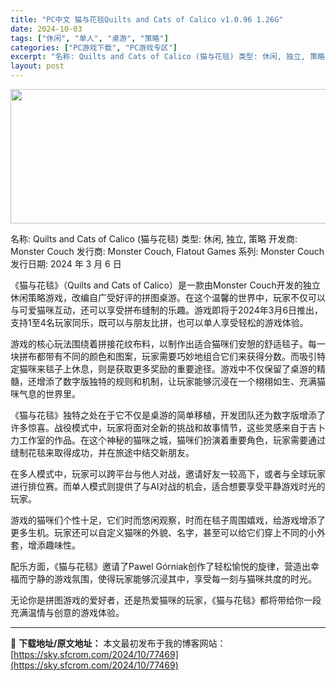 ```yaml
---
title: "PC中文 猫与花毯Quilts and Cats of Calico v1.0.96 1.26G"
date: 2024-10-03
tags: ["休闲", "单人", "桌游", "策略"]
categories: ["PC游戏下载", "PC游戏专区"]
excerpt: "名称: Quilts and Cats of Calico (猫与花毯) 类型: 休闲, 独立, 策略 开发商: Monster Couch 发行商: Monster Couch, Flatout Games 系列: Monster Couch 发行日期: 2024 年 3 月 6 日 《猫与花毯》&hellip;"
layout: post
---
```


<img class="aligncenter size-full wp-image-77470" src="https://sky.sfcrom.com/wp-content/uploads/2024/10/2024100301371138.webp" alt="" width="660" height="215" />

名称: Quilts and Cats of Calico (猫与花毯)
类型: 休闲, 独立, 策略
开发商: Monster Couch
发行商: Monster Couch, Flatout Games
系列: Monster Couch
发行日期: 2024 年 3 月 6 日

《猫与花毯》（Quilts and Cats of Calico）是一款由Monster Couch开发的独立休闲策略游戏，改编自广受好评的拼图桌游。在这个温馨的世界中，玩家不仅可以与可爱猫咪互动，还可以享受拼布缝制的乐趣。游戏即将于2024年3月6日推出，支持1至4名玩家同乐，既可以与朋友比拼，也可以单人享受轻松的游戏体验。

游戏的核心玩法围绕着拼接花纹布料，以制作出适合猫咪们安憩的舒适毯子。每一块拼布都带有不同的颜色和图案，玩家需要巧妙地组合它们来获得分数。而吸引特定猫咪来毯子上休息，则是获取更多奖励的重要途径。游戏中不仅保留了桌游的精髓，还增添了数字版独特的规则和机制，让玩家能够沉浸在一个栩栩如生、充满猫咪气息的世界里。

《猫与花毯》独特之处在于它不仅是桌游的简单移植，开发团队还为数字版增添了许多惊喜。战役模式中，玩家将面对全新的挑战和故事情节，这些灵感来自于吉卜力工作室的作品。在这个神秘的猫咪之城，猫咪们扮演着重要角色，玩家需要通过缝制花毯来取得成功，并在旅途中结交新朋友。

在多人模式中，玩家可以跨平台与他人对战，邀请好友一较高下，或者与全球玩家进行排位赛。而单人模式则提供了与AI对战的机会，适合想要享受平静游戏时光的玩家。

游戏的猫咪们个性十足，它们时而悠闲观察，时而在毯子周围嬉戏，给游戏增添了更多生机。玩家还可以自定义猫咪的外貌、名字，甚至可以给它们穿上不同的小外套，增添趣味性。

配乐方面，《猫与花毯》邀请了Pawel Górniak创作了轻松愉悦的旋律，营造出幸福而宁静的游戏氛围，使得玩家能够沉浸其中，享受每一刻与猫咪共度的时光。

无论你是拼图游戏的爱好者，还是热爱猫咪的玩家，《猫与花毯》都将带给你一段充满温情与创意的游戏体验。

---
📖 **下载地址/原文地址：** 本文最初发布于我的博客网站：[https://sky.sfcrom.com/2024/10/77469](https://sky.sfcrom.com/2024/10/77469)
